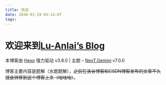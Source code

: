 ```yaml
---
title: 欢迎
date: 2038-01-19 03:14:07
tags:
---
```


# 欢迎来到[$\text{Lu-Anlai's Blog}$](https://www.Lu-Anlai.top/)

本博客由 [Hexo](https://hexo.io/zh-cn/) 强力驱动 v3.8.0 | 主题 – [NexT.Gemini](https://theme-next.org/) v7.0.0

博客主要内容是题解（水题题解），~~之前在洛谷博客和$\text{CSDN}$博客发布的文章不久就会转移到这个博客上来（咕咕咕）~~。
